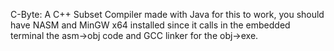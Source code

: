 C-Byte: A C++ Subset Compiler made with Java
for this to work, you should have NASM and MinGW x64 installed since it calls in the embedded terminal the  asm->obj code and GCC linker for the obj->exe.
